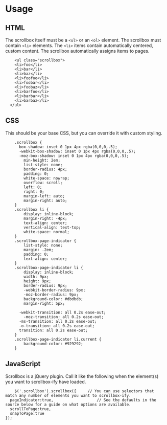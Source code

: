 Usage
=====
	
HTML
----

The scrollbox itself must be a `<ul>` or an `<ol>` element. The scrollbox must contain `<li>` elements. The `<li>` items contain automatically centered, custom content. The scrollbox automatically assigns items to pages.

		<ul class="scrollbox">
	  	<li>foo</li>
	  	<li>bar</li>
	  	<li>baz</li>
	  	<li>foofoo</li>
	  	<li>foobar</li>
	  	<li>foobaz</li>
	  	<li>barfoo</li>
	  	<li>barbar</li>
	  	<li>barbaz</li>
	  </ul>

CSS
---

This should be your base CSS, but you can override it with custom styling.

		.scrollbox {																					
		  box-shadow: inset 0 1px 4px rgba(0,0,0,.5);
		  -webkit-box-shadow: inset 0 1px 4px rgba(0,0,0,.5);
		  -moz-box-shadow: inset 0 1px 4px rgba(0,0,0,.5);
			min-height: 2em;
			list-style: none;
			border-radius: 4px;
			padding: 0;
			white-space: nowrap;
			overflow: scroll;
			left: 0;
			right: 0;
			margin-left: auto;
			margin-right: auto;
		}
		.scrollbox li {
			display: inline-block;
			margin-right: -4px;
			text-align: center;
			vertical-align: text-top;
			white-space: normal;
		}
		.scrollbox-page-indicator {
			list-style: none;
			margin: .2em;
			padding: 0;
			text-align: center;
		}
		.scrollbox-page-indicator li {
			display: inline-block;
			width: 9px;
			height: 9px;
			border-radius: 9px;
			-webkit-border-radius: 9px;
			-moz-border-radius: 9px;
			background-color: #dbdbdb;
			margin-right: 5px;

		  -webkit-transition: all 0.2s ease-out;
		 	-moz-transition: all 0.2s ease-out;
		  -ms-transition: all 0.2s ease-out;
		  -o-transition: all 0.2s ease-out;
		  transition: all 0.2s ease-out;
		}
		.scrollbox-page-indicator li.current {
			background-color: #929292;
		}		

JavaScript
----------

Scrollbox is a jQuery plugin. Call it like the following when the element(s) you want to scrollbox-ify have loaded.

		$('.scrollbox').scrollbox({		// You can use selectors that match any number of elements you want to scrollbox-ify.
      pageIndicator:true,					// See the defaults in the source below for a guide on what options are available.
      scrollToPage:true,
      snapToPage:true
    });